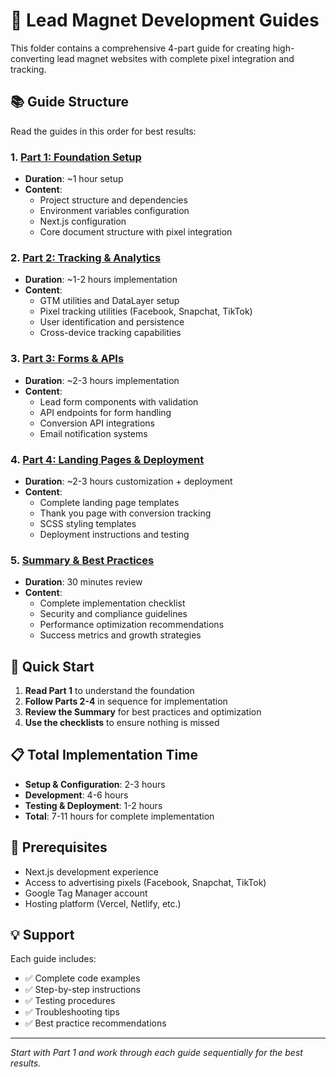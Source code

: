 # 🚀 Lead Magnet Development Guides

This folder contains a comprehensive 4-part guide for creating high-converting lead magnet websites with complete pixel integration and tracking.

## 📚 Guide Structure

Read the guides in this order for best results:

### 1. [Part 1: Foundation Setup](./LEADMAGNET_DEVELOPMENT_GUIDE.md)
- **Duration**: ~1 hour setup
- **Content**: 
  - Project structure and dependencies
  - Environment variables configuration
  - Next.js configuration
  - Core document structure with pixel integration

### 2. [Part 2: Tracking & Analytics](./LEADMAGNET_GUIDE_PART2.md)
- **Duration**: ~1-2 hours implementation
- **Content**:
  - GTM utilities and DataLayer setup
  - Pixel tracking utilities (Facebook, Snapchat, TikTok)
  - User identification and persistence
  - Cross-device tracking capabilities

### 3. [Part 3: Forms & APIs](./LEADMAGNET_GUIDE_PART3.md)
- **Duration**: ~2-3 hours implementation
- **Content**:
  - Lead form components with validation
  - API endpoints for form handling
  - Conversion API integrations
  - Email notification systems

### 4. [Part 4: Landing Pages & Deployment](./LEADMAGNET_GUIDE_PART4.md)
- **Duration**: ~2-3 hours customization + deployment
- **Content**:
  - Complete landing page templates
  - Thank you page with conversion tracking
  - SCSS styling templates
  - Deployment instructions and testing

### 5. [Summary & Best Practices](./LEADMAGNET_SUMMARY_AND_BEST_PRACTICES.md)
- **Duration**: 30 minutes review
- **Content**:
  - Complete implementation checklist
  - Security and compliance guidelines
  - Performance optimization recommendations
  - Success metrics and growth strategies

## 🎯 Quick Start

1. **Read Part 1** to understand the foundation
2. **Follow Parts 2-4** in sequence for implementation
3. **Review the Summary** for best practices and optimization
4. **Use the checklists** to ensure nothing is missed

## 📋 Total Implementation Time

- **Setup & Configuration**: 2-3 hours
- **Development**: 4-6 hours  
- **Testing & Deployment**: 1-2 hours
- **Total**: 7-11 hours for complete implementation

## 🔧 Prerequisites

- Next.js development experience
- Access to advertising pixels (Facebook, Snapchat, TikTok)
- Google Tag Manager account
- Hosting platform (Vercel, Netlify, etc.)

## 💡 Support

Each guide includes:
- ✅ Complete code examples
- ✅ Step-by-step instructions
- ✅ Testing procedures
- ✅ Troubleshooting tips
- ✅ Best practice recommendations

---

*Start with Part 1 and work through each guide sequentially for the best results.* 